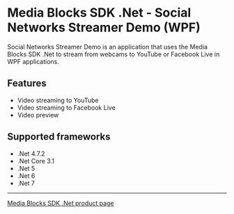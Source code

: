 # Media Blocks SDK .Net - Social Networks Streamer Demo (WPF)

Social Networks Streamer Demo is an application that uses the Media Blocks SDK .Net to stream from webcams to YouTube or Facebook Live in WPF applications.

## Features

- Video streaming to YouTube
- Video streaming to Facebook Live
- Video preview

## Supported frameworks

- .Net 4.7.2
- .Net Core 3.1
- .Net 5
- .Net 6
- .Net 7

---

[Media Blocks SDK .Net product page](https://www.visioforge.com/media-blocks-sdk)
